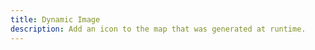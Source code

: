 ```yaml
---
title: Dynamic Image
description: Add an icon to the map that was generated at runtime.
---
```


<script lang="ts">
  import Demo from "./DynamicImage.svelte";
  import demoRaw from "./DynamicImage.svelte?raw";
  import CodeBlock from "../../CodeBlock.svelte";
</script>

<Demo />

<CodeBlock content={demoRaw} />
